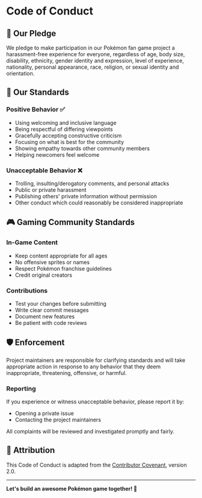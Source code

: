 # Code of Conduct

## 🤝 Our Pledge

We pledge to make participation in our Pokémon fan game project a harassment-free experience for everyone, regardless of age, body size, disability, ethnicity, gender identity and expression, level of experience, nationality, personal appearance, race, religion, or sexual identity and orientation.

## 🌟 Our Standards

### Positive Behavior ✅
- Using welcoming and inclusive language
- Being respectful of differing viewpoints
- Gracefully accepting constructive criticism
- Focusing on what is best for the community
- Showing empathy towards other community members
- Helping newcomers feel welcome

### Unacceptable Behavior ❌
- Trolling, insulting/derogatory comments, and personal attacks
- Public or private harassment
- Publishing others' private information without permission
- Other conduct which could reasonably be considered inappropriate

## 🎮 Gaming Community Standards

### In-Game Content
- Keep content appropriate for all ages
- No offensive sprites or names
- Respect Pokémon franchise guidelines
- Credit original creators

### Contributions
- Test your changes before submitting
- Write clear commit messages
- Document new features
- Be patient with code reviews

## 🛡️ Enforcement

Project maintainers are responsible for clarifying standards and will take appropriate action in response to any behavior that they deem inappropriate, threatening, offensive, or harmful.

### Reporting
If you experience or witness unacceptable behavior, please report it by:
- Opening a private issue
- Contacting the project maintainers

All complaints will be reviewed and investigated promptly and fairly.

## 📜 Attribution

This Code of Conduct is adapted from the [Contributor Covenant](https://www.contributor-covenant.org/), version 2.0.

---

**Let's build an awesome Pokémon game together! 🎉**
